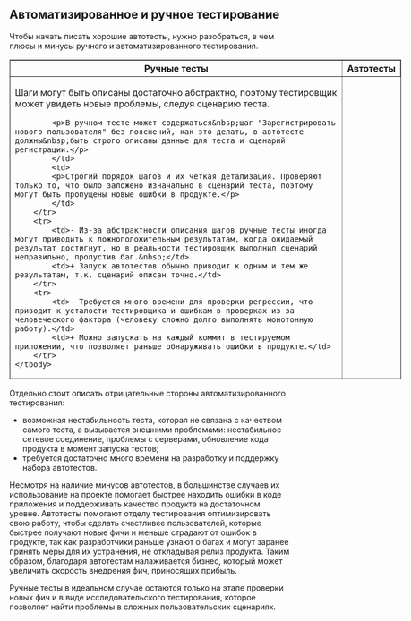 <h2>Автоматизированное и ручное тестирование</h2>

<p>Чтобы начать писать хорошие автотесты, нужно ﻿разобраться,&nbsp;в чем плюсы и минусы ручного и автоматизированного тестирования.</p>

<table border="1" cellpadding="1" cellspacing="1" style="width: 700px;">
	<thead>
		<tr>
			<th>Ручные тесты</th>
			<th>Автотесты</th>
		</tr>
	</thead>
	<tbody>
		<tr>
			<td>
			<p>Шаги могут быть описаны достаточно абстрактно, поэтому тестировщик может&nbsp;увидеть новые проблемы, следуя сценарию теста.</p>

			<p>В ручном тесте может содержаться&nbsp;шаг "Зарегистрировать нового пользователя" без пояснений, как это делать, в автотесте должны&nbsp;быть строго описаны данные для теста и сценарий регистрации.</p>
			</td>
			<td>
			<p>Строгий порядок шагов и их чёткая детализация. Проверяют только то, что было заложено изначально в сценарий теста, поэтому могут быть пропущены новые ошибки в продукте.</p>
			</td>
		</tr>
		<tr>
			<td>- Из-за абстрактности описания шагов ручные тесты иногда могут приводить к ложноположительным результатам, когда ожидаемый результат достигнут, но в реальности тестировщик выполнил сценарий неправильно, пропустив баг.&nbsp;</td>
			<td>+ Запуск автотестов обычно приводит к одним и тем же результатам, т.к. сценарий описан точно.</td>
		</tr>
		<tr>
			<td>- Требуется много времени для проверки регрессии, что приводит к усталости тестировщика и ошибкам в проверках из-за человеческого фактора (человеку сложно долго выполнять монотонную работу).</td>
			<td>+ Можно запускать на каждый коммит в тестируемом приложении, что позволяет раньше обнаруживать ошибки в продукте.</td>
		</tr>
	</tbody>
</table>

<p>Отдельно стоит описать отрицательные стороны автоматизированного тестирования:</p>

<ul>
	<li>возможная нестабильность теста, которая не связана с качеством самого теста, а вызывается внешними проблемами: нестабильное сетевое соединение, проблемы с серверами, обновление кода продукта в момент запуска тестов;</li>
	<li>требуется достаточно много времени на разработку и поддержку набора автотестов.</li>
</ul>

<p>Несмотря на наличие минусов автотестов,&nbsp;в большинстве случаев их использование на проекте помогает быстрее находить ошибки в коде приложения и поддерживать качество продукта на достаточном уровне. Автотесты помогают отделу тестирования оптимизировать свою работу, чтобы сделать счастливее пользователей, которые быстрее получают новые фичи и меньше страдают от ошибок в продукте, так как разработчики раньше узнают о багах и могут&nbsp;заранее принять меры для их устранения, не откладывая релиз продукта.&nbsp;Таким образом, благодаря автотестам налаживается бизнес, который может увеличить скорость внедрения&nbsp;фич, приносящих&nbsp;прибыль.</p>

<p>Ручные тесты в идеальном случае остаются только на этапе&nbsp;проверки новых фич&nbsp;и в виде исследовательского тестирования, которое позволяет найти проблемы в сложных пользовательских&nbsp;сценариях.</p>